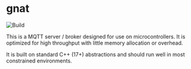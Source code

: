 # gnat

![Build](https://github.com/ed7coyne/gnat/workflows/C/C++%20CI/badge.svg)


This is a MQTT server / broker designed for use on microcontrollers. It is optimized for high throughput with little memory allocation or overhead.

It is built on standard C++ (17+) abstractions and should run well in most constrained environments.
